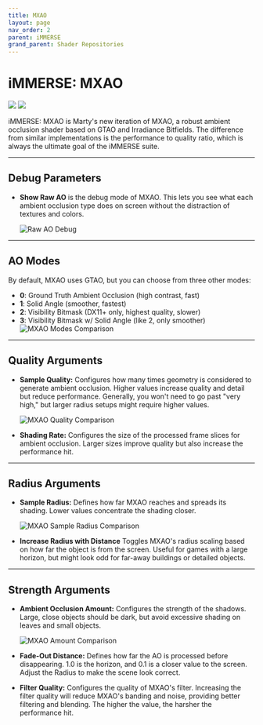 ```yaml
---
title: MXAO
layout: page
nav_order: 2
parent: iMMERSE
grand_parent: Shader Repositories
---
```


<!-- Calls the CSS for the script that runs the sliders on the page -->
<!-- Why this is required, I will never fucking know because I tried everything to possibly get it to work without needing it LMAO -->
<link rel="stylesheet" href="{{ '/assets/css/juxtapose.css' | relative_url }}">

# iMMERSE: MXAO

<div class="juxtapose" data-mode="horizontal">
 <img src="../images/mxao_header_off.webp" data-label="Disabled">
 <img src="../images/mxao_header_on.webp" data-label="Enabled">
</div>

iMMERSE: MXAO is Marty's new iteration of MXAO, a robust ambient occlusion shader based on GTAO and Irradiance Bitfields. The difference from similar implementations is the performance to quality ratio, which is always the ultimate goal of the iMMERSE suite.

---

## Debug Parameters

* **Show Raw AO** is the debug mode of MXAO. This lets you see what each ambient occlusion type does on screen without the distraction of textures and colors.

    ![Raw AO Debug](../images/mxao_raw.webp)

---

## AO Modes

By default, MXAO uses GTAO, but you can choose from three other modes:

* **0**: Ground Truth Ambient Occlusion (high contrast, fast)
* **1**: Solid Angle (smoother, fastest)
* **2**: Visibility Bitmask (DX11+ only, highest quality, slower)
* **3**: Visibility Bitmask w/ Solid Angle (like 2, only smoother)
    ![MXAO Modes Comparison](../images/mxao_comparison_numbered.webp)

---

## Quality Arguments

* **Sample Quality:** Configures how many times geometry is considered to generate ambient occlusion. Higher values increase quality and detail but reduce performance. Generally, you won't need to go past "very high," but larger radius setups might require higher values.

    ![MXAO Quality Comparison](../images/mxao_quality_comparison.webp)

* **Shading Rate:** Configures the size of the processed frame slices for ambient occlusion. Larger sizes improve quality but also increase the performance hit.

---

## Radius Arguments

* **Sample Radius:** Defines how far MXAO reaches and spreads its shading. Lower values concentrate the shading closer.

    ![MXAO Sample Radius Comparison](../images/mxao_sampleradius_comparison_numbered.webp)

* **Increase Radius with Distance** Toggles MXAO's radius scaling based on how far the object is from the screen. Useful for games with a large horizon, but might look odd for far-away buildings or detailed objects.

---

## Strength Arguments

* **Ambient Occlusion Amount:** Configures the strength of the shadows. Large, close objects should be dark, but avoid excessive shading on leaves and small objects.

    ![MXAO Amount Comparison](../images/mxao_amount_comparison.webp)

* **Fade-Out Distance:** Defines how far the AO is processed before disappearing. 1.0 is the horizon, and 0.1 is a closer value to the screen. Adjust the Radius to make the scene look correct.

* **Filter Quality:** Configures the quality of MXAO's filter. Increasing the filter quality will reduce MXAO's banding and noise, providing better filtering and blending. The higher the value, the harsher the performance hit.

<!-- Ending script that runs the sliders on the page -->
<script src="{{ '/assets/js/juxtapose.js' | relative_url }}"></script>
<script>
  document.addEventListener('DOMContentLoaded', function () {
    Juxtapose.make();
  });
</script>

